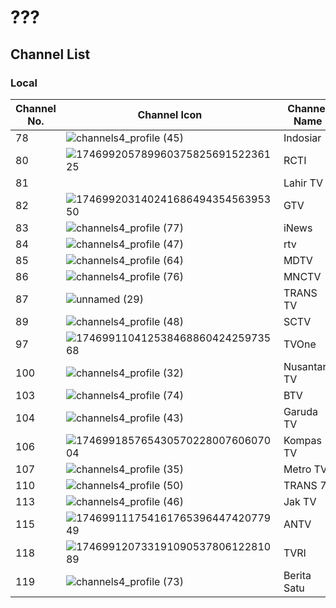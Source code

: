 # ???
## Channel List
### Local
Channel No. | Channel Icon | Channel Name
-- | -- | --
78 | ![channels4_profile (45)](https://github.com/user-attachments/assets/5dcc21df-0de5-49da-97c2-887fef041ce9) | Indosiar
80 | ![17469920578996037582569152236125](https://github.com/user-attachments/assets/dcc751b8-2383-41ce-9d83-8dee9716e6d2) | RCTI
81 | | Lahir TV
82 | ![17469920314024168649435456395350](https://github.com/user-attachments/assets/9dfadbd8-a563-4480-ae1b-8ce3c13b2c41) | GTV
83 | ![channels4_profile (77)](https://github.com/user-attachments/assets/334ba653-4668-4795-bacb-7ec82a319dc6) | iNews
84 | ![channels4_profile (47)](https://github.com/user-attachments/assets/6eb6a0d7-cbd3-4ef4-9883-0d7862b0451a) | rtv
85 | ![channels4_profile (64)](https://github.com/user-attachments/assets/bd73e1d9-ff21-4720-b116-93e7ba343786) | MDTV
86 | ![channels4_profile (76)](https://github.com/user-attachments/assets/087daa06-8be6-4583-b735-4496f94d7af7) | MNCTV
87 | ![unnamed (29)](https://github.com/user-attachments/assets/a10706d8-b7cb-4f2f-a4a3-1af83cf78d68) | TRANS TV
89 | ![channels4_profile (48)](https://github.com/user-attachments/assets/63c9e6b6-20bf-4eef-b672-a3a473791f3c) | SCTV
97 | ![17469911041253846886042425973568](https://github.com/user-attachments/assets/8f77a5f0-2aeb-4fd2-9a25-c7f0cbc7e2e0) | TVOne
100 | ![channels4_profile (32)](https://github.com/user-attachments/assets/5ea8c4af-5fb2-4a78-ae68-ff540ff8d559) | Nusantara TV
103 | ![channels4_profile (74)](https://github.com/user-attachments/assets/5149f5fd-a2b5-4bae-bf4c-ad3f61854c9e) | BTV
104 | ![channels4_profile (43)](https://github.com/user-attachments/assets/350ac60d-a048-45ef-85f6-fc2cb42e085a) | Garuda TV
106 | ![17469918576543057022800760607004](https://github.com/user-attachments/assets/336151aa-be7c-47e4-9ae3-6e72062f0063) | Kompas TV
107 | ![channels4_profile (35)](https://github.com/user-attachments/assets/17055b60-db01-4772-aa33-456a7a1680fd) | Metro TV
110 | ![channels4_profile (50)](https://github.com/user-attachments/assets/ad02b368-7f5a-48f3-ace0-e809da722c2a) | TRANS 7
113 | ![channels4_profile (46)](https://github.com/user-attachments/assets/46eb07a6-0c68-40d9-9aed-b6e97f922303) | Jak TV
115 | ![17469911175416176539644742077949](https://github.com/user-attachments/assets/093d584f-8e99-4db7-b493-0b911f50ae52) | ANTV
118 | ![17469912073319109053780612281089](https://github.com/user-attachments/assets/10f9b8cb-2f8d-4c0b-91dd-fa510c6c45a3) | TVRI
119 | ![channels4_profile (73)](https://github.com/user-attachments/assets/02cab414-8c33-4ba6-9c60-a8fa3ff589e7) | Berita Satu
